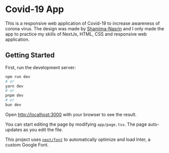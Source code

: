 # Covid-19 App
This is a responsive web application of Covid-19 to increase awareness of corona virus. The design was made by [Shamima-Nasrin](https://www.uistore.design/items/covid-19-landing-page-for-figma/) and I only made the app to practice my skills of NextJs, HTML, CSS and responsive web application.

## Getting Started

First, run the development server:

```bash
npm run dev
# or
yarn dev
# or
pnpm dev
# or
bun dev
```

Open [http://localhost:3000](http://localhost:3000) with your browser to see the result.

You can start editing the page by modifying `app/page.tsx`. The page auto-updates as you edit the file.

This project uses [`next/font`](https://nextjs.org/docs/basic-features/font-optimization) to automatically optimize and load Inter, a custom Google Font.
